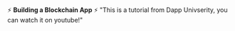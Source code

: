 ⚡ **Building a Blockchain App** ⚡
"This is a tutorial from Dapp Univserity, you can watch it on youtube!"



